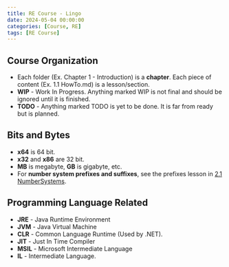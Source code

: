 ```yaml
---
title: RE Course - Lingo
date: 2024-05-04 00:00:00
categories: [Course, RE]
tags: [RE Course]
---
```


## Course Organization
* Each folder (Ex. Chapter 1 - Introduction) is a **chapter**. Each piece of content (Ex. 1.1 HowTo.md) is a lesson/section.
* **WIP** - Work In Progress. Anything marked WIP is not final and should be ignored until it is finished.
* **TODO** - Anything marked TODO is yet to be done. It is far from ready but is planned.

## Bits and Bytes
* **x64** is 64 bit.
* **x32** and **x86** are 32 bit.
* **MB** is megabyte, **GB** is gigabyte, etc.
* For **number system prefixes and suffixes**, see the prefixes lesson in [2.1 NumberSystems](Chapter%202%20-%20BinaryBasics/2.1%20NumberSystems.md).

## Programming Language Related  
* **JRE** - Java Runtime Environment
* **JVM** - Java Virtual Machine
* **CLR** - Common Language Runtime (Used by .NET).
* **JIT** - Just In Time Compiler
* **MSIL** - Microsoft Intermediate Language
* **IL** - Intermediate Language.